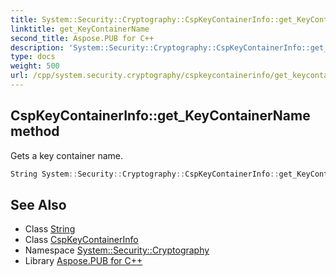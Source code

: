 ```yaml
---
title: System::Security::Cryptography::CspKeyContainerInfo::get_KeyContainerName method
linktitle: get_KeyContainerName
second_title: Aspose.PUB for C++
description: 'System::Security::Cryptography::CspKeyContainerInfo::get_KeyContainerName method. Gets a key container name in C++.'
type: docs
weight: 500
url: /cpp/system.security.cryptography/cspkeycontainerinfo/get_keycontainername/
---
```

## CspKeyContainerInfo::get_KeyContainerName method


Gets a key container name.

```cpp
String System::Security::Cryptography::CspKeyContainerInfo::get_KeyContainerName() const
```

## See Also

* Class [String](../../../system/string/)
* Class [CspKeyContainerInfo](../)
* Namespace [System::Security::Cryptography](../../)
* Library [Aspose.PUB for C++](../../../)
